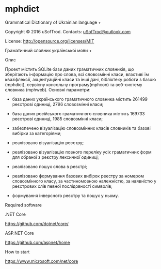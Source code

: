 # mphdict
Grammatical Dictionary of Ukrainian language +

Copyright © 2016 uSofTrod. Contacts: uSofTrod@outlook.com

License: http://opensource.org/licenses/MIT

Граматичний словник української мови +

Опис

Проект містить SQLite бази даних граматичних словників, що зберігають інформацію про слова, всі словозмінні класи, властиві їм квазіфлексії, акцентуаційні класи та інші дані, бібліотеку роботи з базою (mphdict), сервісну консольну програму(mphcon) та веб-систему словника (mphweb). Основні параметри:
   
- база даних українського граматичного словника містить 261499 реєстрові одиниці, 2796 словозмінні класи;

- база даних російського граматичного словника містить 169733 реєстрові одиниці, 1985 словозмінні класи;

- забезпечено візуалізацію словозмінних класів словників та базові вибірки за категоріями;

- реалізовано візуалізацію реєстру;

- реалізовано візуалізацію повного переліку усіх граматичних форм для обраної з реєстру лексичної одиниці;

- реалізовано пошук слова в реєстрі;

- реалізовано формування базових вибірок реєстру за номером словозмінного класу, за частиномовною належністю, за наявністю у реєстрових слів певної послідовності символів; 

- формування інверсного реєстру та пошук у ньому.



Required software

.NET Core

https://github.com/dotnet/core/

ASP.NET Core

https://github.com/aspnet/home


How to start

https://www.microsoft.com/net/core

